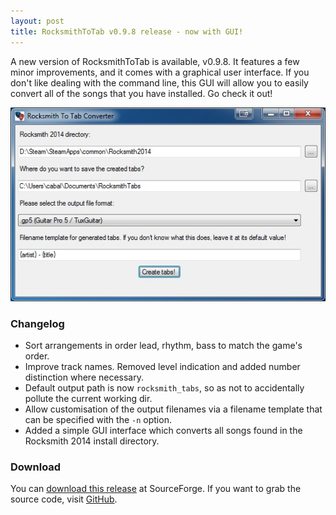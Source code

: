 ```yaml
---
layout: post
title: RocksmithToTab v0.9.8 release - now with GUI!
---
```


A new version of RocksmithToTab is available, v0.9.8. It features a few minor improvements, and it comes with a graphical user interface. If you don't like dealing with the command line, this GUI will allow you to easily convert all of the songs that you have installed. Go check it out!

![The new RocksmithToTab GUI](/images/gui.jpg)

### Changelog
* Sort arrangements in order lead, rhythm, bass to match the game's order.
* Improve track names. Removed level indication and added number distinction where necessary.
* Default output path is now `rocksmith_tabs`, so as not to accidentally pollute the current working dir. 
* Allow customisation of the output filenames via a filename template that can be specified with the `-n` option.
* Added a simple GUI interface which converts all songs found in the Rocksmith 2014 install directory.

### Download

You can [download this release][dl] at SourceForge. If you want to grab the source code, visit [GitHub][source].


[dl]: http://sourceforge.net/projects/rocksmithtotab/files/Releases/
[source]: https://github.com/fholger/RocksmithToTab/releases/tag/v0.9.8